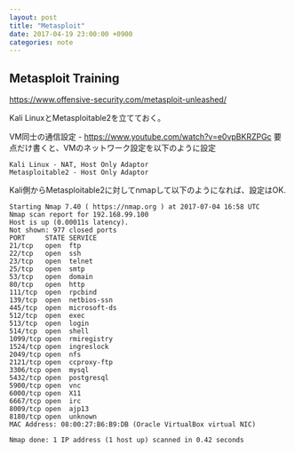 ```yaml
---
layout: post
title: "Metasploit"
date: 2017-04-19 23:00:00 +0900
categories: note
---
```


## Metasploit Training
https://www.offensive-security.com/metasploit-unleashed/

Kali LinuxとMetasploitable2を立てておく。

VM同士の通信設定 - https://www.youtube.com/watch?v=e0vpBKRZPGc
要点だけ書くと、VMのネットワーク設定を以下のように設定
```
Kali Linux - NAT, Host Only Adaptor
Metasploitable2 - Host Only Adaptor
```

Kali側からMetasploitable2に対してnmapして以下のようになれば、設定はOK.
```
Starting Nmap 7.40 ( https://nmap.org ) at 2017-07-04 16:58 UTC
Nmap scan report for 192.168.99.100
Host is up (0.00011s latency).
Not shown: 977 closed ports
PORT     STATE SERVICE
21/tcp   open  ftp
22/tcp   open  ssh
23/tcp   open  telnet
25/tcp   open  smtp
53/tcp   open  domain
80/tcp   open  http
111/tcp  open  rpcbind
139/tcp  open  netbios-ssn
445/tcp  open  microsoft-ds
512/tcp  open  exec
513/tcp  open  login
514/tcp  open  shell
1099/tcp open  rmiregistry
1524/tcp open  ingreslock
2049/tcp open  nfs
2121/tcp open  ccproxy-ftp
3306/tcp open  mysql
5432/tcp open  postgresql
5900/tcp open  vnc
6000/tcp open  X11
6667/tcp open  irc
8009/tcp open  ajp13
8180/tcp open  unknown
MAC Address: 08:00:27:B6:B9:DB (Oracle VirtualBox virtual NIC)

Nmap done: 1 IP address (1 host up) scanned in 0.42 seconds
```
